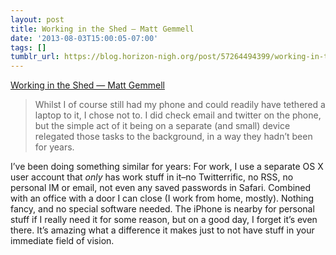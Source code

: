 ```yaml
---
layout: post
title: Working in the Shed — Matt Gemmell
date: '2013-08-03T15:00:05-07:00'
tags: []
tumblr_url: https://blog.horizon-nigh.org/post/57264494399/working-in-the-shed-matt-gemmell
---
```

[Working in the Shed — Matt Gemmell](http://mattgemmell.com/2013/07/31/working-in-the-shed/)  

> Whilst I of course still had my phone and could readily have tethered a laptop to it, I chose not to. I did check email and twitter on the phone, but the simple act of it being on a separate (and small) device relegated those tasks to the background, in a way they hadn’t been for years.

I’ve been doing something similar for years: For work, I use a separate OS X user account that _only_ has work stuff in it–no Twitterrific, no RSS, no personal IM or email, not even any saved passwords in Safari. Combined with an office with a door I can close (I work from home, mostly). Nothing fancy, and no special software needed. The iPhone is nearby for personal stuff if I really need it for some reason, but on a good day, I forget it’s even there. It’s amazing what a difference it makes just to not have stuff in your immediate field of vision.


